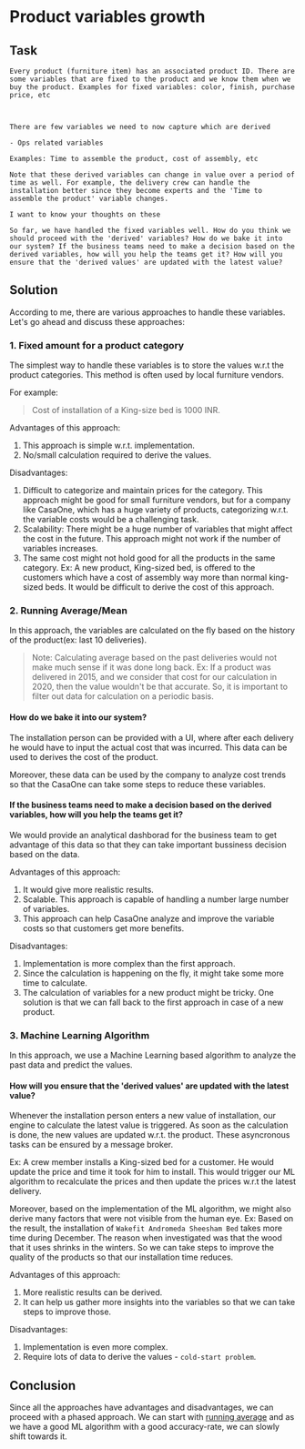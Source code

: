 # Product variables growth

## Task

```
Every product (furniture item) has an associated product ID. There are some variables that are fixed to the product and we know them when we buy the product. Examples for fixed variables: color, finish, purchase price, etc



There are few variables we need to now capture which are derived

- Ops related variables

Examples: Time to assemble the product, cost of assembly, etc

Note that these derived variables can change in value over a period of time as well. For example, the delivery crew can handle the installation better since they become experts and the 'Time to assemble the product' variable changes.

I want to know your thoughts on these

So far, we have handled the fixed variables well. How do you think we should proceed with the 'derived' variables? How do we bake it into our system? If the business teams need to make a decision based on the derived variables, how will you help the teams get it? How will you ensure that the 'derived values' are updated with the latest value?
```

## Solution

According to me, there are various approaches to handle these variables. Let's go ahead and discuss these approaches:

### 1. Fixed amount for a product category

The simplest way to handle these variables is to store the values w.r.t the product categories. This method is often used by local furniture vendors.

For example:

> Cost of installation of a King-size bed is 1000 INR.

Advantages of this approach:

1. This approach is simple w.r.t. implementation.
2. No/small calculation required to derive the values.

Disadvantages:

1. Difficult to categorize and maintain prices for the category. This approach might be good for small furniture vendors, but for a company like CasaOne, which has a huge variety of products, categorizing w.r.t. the variable costs would be a challenging task.
2. Scalability: There might be a huge number of variables that might affect the cost in the future. This approach might not work if the number of variables increases.
3. The same cost might not hold good for all the products in the same category. Ex: A new product, King-sized bed, is offered to the customers which have a cost of assembly way more than normal king-sized beds. It would be difficult to derive the cost of this approach.

### 2. Running Average/Mean

In this approach, the variables are calculated on the fly based on the history of the product(ex: last 10 deliveries).

> Note: Calculating average based on the past deliveries would not make much sense if it was done long back. Ex: If a product was delivered in 2015, and we consider that cost for our calculation in 2020, then the value wouldn't be that accurate. So, it is important to filter out data for calculation on a periodic basis.

#### How do we bake it into our system?

The installation person can be provided with a UI, where after each delivery he would have to input the actual cost that was incurred. This data can be used to derives the cost of the product.

Moreover, these data can be used by the company to analyze cost trends so that the CasaOne can take some steps to reduce these variables.

#### If the business teams need to make a decision based on the derived variables, how will you help the teams get it?

We would provide an analytical dashborad for the business team to get advantage of this data so that they can take important bussiness decision based on the data.

Advantages of this approach:

1. It would give more realistic results.
2. Scalable. This approach is capable of handling a number large number of variables.
3. This approach can help CasaOne analyze and improve the variable costs so that customers get more benefits.

Disadvantages:

1. Implementation is more complex than the first approach.
2. Since the calculation is happening on the fly, it might take some more time to calculate.
3. The calculation of variables for a new product might be tricky. One solution is that we can fall back to the first approach in case of a new product.

### 3. Machine Learning Algorithm

In this approach, we use a Machine Learning based algorithm to analyze the past data and predict the values.

#### How will you ensure that the 'derived values' are updated with the latest value?

Whenever the installation person enters a new value of installation, our engine to calculate the latest value is triggered. As soon as the calculation is done, the new values are updated w.r.t. the product. These asyncronous tasks can be ensured by a message broker.

Ex: A crew member installs a King-sized bed for a customer. He would update the price and time it took for him to install. This would trigger our ML algorithm to recalculate the prices and then update the prices w.r.t the latest delivery.

Moreover, based on the implementation of the ML algorithm, we might also derive many factors that were not visible from the human eye. Ex: Based on the result, the installation of `Wakefit Andromeda Sheesham Bed` takes more time during December. The reason when investigated was that the wood that it uses shrinks in the winters. So we can take steps to improve the quality of the products so that our installation time reduces.

Advantages of this approach:

1. More realistic results can be derived.
2. It can help us gather more insights into the variables so that we can take steps to improve those.

Disadvantages:

1. Implementation is even more complex.
2. Require lots of data to derive the values - `cold-start problem`.

## Conclusion

Since all the approaches have advantages and disadvantages, we can proceed with a phased approach. 
We can start with [running average](#2-running-averagemean) and as we have a good ML algorithm with a good accuracy-rate, we can slowly shift towards it.
